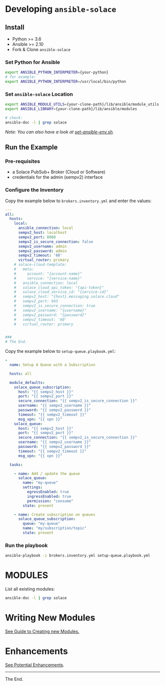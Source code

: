 # Developing `ansible-solace`

## Install
- Python >= 3.6
- Ansible >= 2.10
- Fork & Clone `ansible-solace`

### Set Python for Ansible
````bash
export ANSIBLE_PYTHON_INTERPRETER={your-python}
# for example:
export ANSIBLE_PYTHON_INTERPRETER=/usr/local/bin/python
````

### Set `ansible-solace` Location

```bash
export ANSIBLE_MODULE_UTILS={your-clone-path}/lib/ansible/module_utils
export ANSIBLE_LIBRARY={your-clone-path}/lib/ansible/modules

# check:
ansible-doc -l | grep solace
```

_Note: You can also have a look at [set-ansible-env.sh](./set-ansible-env.sh)._


## Run the Example

### Pre-requisites

* a Solace PubSub+ Broker (Cloud or Software)
* credentials for the admin (sempv2) interface

### Configure the Inventory

Copy the example below to `brokers.inventory.yml` and enter the values:

````yaml
---
all:
  hosts:
    local:
      ansible_connection: local
      sempv2_host: localhost
      sempv2_port: 8080
      sempv2_is_secure_connection: false
      sempv2_username: admin
      sempv2_password: admin
      sempv2_timeout: '60'
      virtual_router: primary
    # solace-cloud-template:
    #   meta:
    #     account: "{account-name}"
    #     service: "{service-name}"
    #   ansible_connection: local
    #   solace_cloud_api_token: "{api-token}"
    #   solace_cloud_service_id: "{service-id}"
    #   sempv2_host: "{host}.messaging.solace.cloud"
    #   sempv2_port: 943
    #   sempv2_is_secure_connection: true
    #   sempv2_username: "{username}"
    #   sempv2_password: "{password}"
    #   sempv2_timeout: '60'
    #   virtual_router: primary


###
# The End.
````

Copy the example below to `setup-queue.playbook.yml`:

````yaml
-
  name: Setup A Queue with a Subscription

  hosts: all

  module_defaults:
    solace_queue_subscription:
      host: "{{ sempv2_host }}"
      port: "{{ sempv2_port }}"
      secure_connection: "{{ sempv2_is_secure_connection }}"
      username: "{{ sempv2_username }}"
      password: "{{ sempv2_password }}"
      timeout: "{{ sempv2_timeout }}"
      msg_vpn: "{{ vpn }}"
    solace_queue:
      host: "{{ sempv2_host }}"
      port: "{{ sempv2_port }}"
      secure_connection: "{{ sempv2_is_secure_connection }}"
      username: "{{ sempv2_username }}"
      password: "{{ sempv2_password }}"
      timeout: "{{ sempv2_timeout }}"
      msg_vpn: "{{ vpn }}"

  tasks:

    - name: Add / update the queue
      solace_queue:
        name: "my-queue"
        settings:
          egressEnabled: true
          ingressEnabled: true
          permission: "consume"
        state: present

    - name: Create subscription on queues
      solace_queue_subscription:
        queue: "my-queue"
        name: "my/subscription/topic"
        state: present

````
### Run the playbook

````bash
ansible-playbook -i brokers.inventory.yml setup-queue.playbook.yml
````

# MODULES

List all existing modules:
````bash
ansible-doc -l | grep solace
````

# Writing New Modules

[See Guide to Creating new Modules.](./GuideCreateModule.md)

# Enhancements

[See Potential Enhancements](./Enhancements.md).

---
The End.

